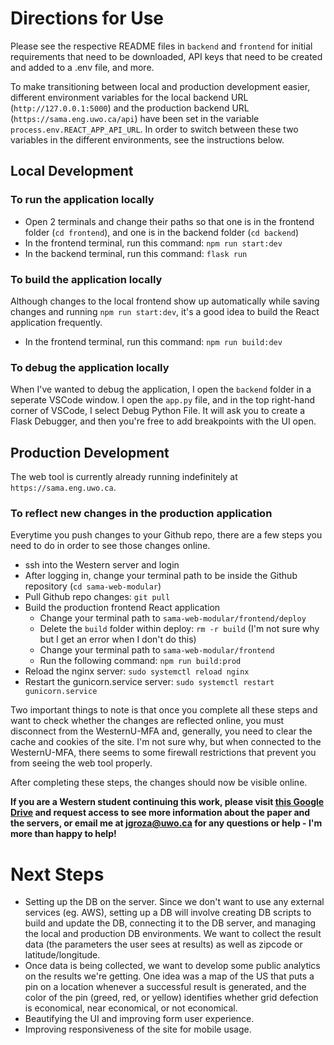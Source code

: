 # Directions for Use
Please see the respective README files in `backend` and `frontend` for initial requirements that need to be downloaded, API keys that need to be created and added to a .env file, and more.

To make transitioning between local and production development easier, different environment variables for the local backend URL (`http://127.0.0.1:5000`) and the production backend URL (`https://sama.eng.uwo.ca/api`) have been set in the variable `process.env.REACT_APP_API_URL`. In order to switch between these two variables in the different environments, see the instructions below.

## Local Development

### To run the application locally
- Open 2 terminals and change their paths so that one is in the frontend folder (`cd frontend`), and one is in the backend folder (`cd backend`)
- In the frontend terminal, run this command: `npm run start:dev` 
- In the backend terminal, run this command: `flask run`

### To build the application locally
Although changes to the local frontend show up automatically while saving changes and running `npm run start:dev`, it's a good idea to build the React application frequently.
- In the frontend terminal, run this command: `npm run build:dev` 

### To debug the application locally
When I've wanted to debug the application, I open the `backend` folder in a seperate VSCode window. I open the `app.py` file, and in the top right-hand corner of VSCode, I select Debug Python File. It will ask you to create a Flask Debugger, and then you're free to add breakpoints with the UI open.

## Production Development

The web tool is currently already running indefinitely at `https://sama.eng.uwo.ca`.

### To reflect new changes in the production application 
Everytime you push changes to your Github repo, there are a few steps you need to do in order to see those changes online.
- ssh into the Western server and login
- After logging in, change your terminal path to be inside the Github repository (`cd sama-web-modular`)
- Pull Github repo changes: `git pull`
- Build the production frontend React application
    - Change your terminal path to `sama-web-modular/frontend/deploy`
    - Delete the `build` folder within deploy: `rm -r build` (I'm not sure why but I get an error when I don't do this)
    - Change your terminal path to `sama-web-modular/frontend`
    - Run the following command: `npm run build:prod`
- Reload the nginx server: `sudo systemctl reload nginx`
- Restart the gunicorn.service server: `sudo systemctl restart gunicorn.service`

Two important things to note is that once you complete all these steps and want to check whether the changes are reflected online, you must disconnect from the WesternU-MFA and, generally, you need to clear the cache and cookies of the site. I'm not sure why, but when connected to the WesternU-MFA, there seems to some firewall restrictions that prevent you from seeing the web tool properly.

After completing these steps, the changes should now be visible online.

**If you are a Western student continuing this work, please visit [this Google Drive](https://drive.google.com/drive/folders/1eKAezRE9Kz2p3puAeC-Q2_5FBXIUnrP-?usp=sharing) and request access to see more information about the paper and the servers, or email me at jgroza@uwo.ca for any questions or help - I'm more than happy to help!**

# Next Steps
- Setting up the DB on the server. Since we don't want to use any external services (eg. AWS), setting up a DB will involve creating DB scripts to build and update the DB, connecting it to the DB server, and managing the local and production DB environments. We want to collect the result data (the parameters the user sees at results) as well as zipcode or latitude/longitude.
- Once data is being collected, we want to develop some public analytics on the results we're getting. One idea was a map of the US that puts a pin on a location whenever a successful result is generated, and the color of the pin (greed, red, or yellow) identifies whether grid defection is economical, near economical, or not economical. 
- Beautifying the UI and improving form user experience.
- Improving responsiveness of the site for mobile usage.